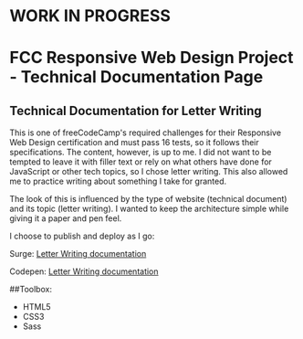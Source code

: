 # WORK IN PROGRESS

# FCC Responsive Web Design Project - Technical Documentation Page

## Technical Documentation for Letter Writing

This is one of freeCodeCamp's required challenges for their Responsive Web Design certification and must pass 16 tests, so it follows their specifications. The content, however, is up to me. I did not want to be tempted to leave it with filler text or rely on what others have done for JavaScript or other tech topics, so I chose letter writing. This also allowed me to practice writing about something I take for granted.

The look of this is influenced by the type of website (technical document) and its topic (letter writing). I wanted to keep the architecture simple while giving it a paper and pen feel.

I choose to publish and deploy as I go:

Surge:
[Letter Writing documentation](http://www.ihatetoast-letter-writing.surge.sh/)

Codepen:
[Letter Writing documentation](https://codepen.io/ihatetoast/full/qKodzq/)

##Toolbox:

- HTML5
- CSS3
- Sass
